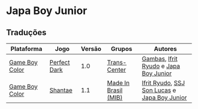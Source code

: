 # Japa Boy Junior

## Traduções

| Plataforma | Jogo | Versão | Grupos | Autores |
| ----------- | ----------- | ----------- | ----------- | ----------- |
| [Game Boy Color](../../traducoes/game-boy-color/) | [Perfect Dark](../../traducoes/game-boy-color/perfect-dark_gambas-ifrit-ryudo-japa-boy-junior/) | 1.0 | [Trans\-Center](../../grupos/trans-center/) | [Gambas](../../autores/gambas/), [Ifrit Ryudo](../../autores/ifrit-ryudo/) e [Japa Boy Junior](../../autores/japa-boy-junior/) |
| [Game Boy Color](../../traducoes/game-boy-color/) | [Shantae](../../traducoes/game-boy-color/shantae_ifrit-ryudo-ssj-son-lucas-japa-boy-junior/) | 1.1 | [Made In Brasil \(MIB\)](../../grupos/made-in-brasil-mib/) | [Ifrit Ryudo](../../autores/ifrit-ryudo/), [SSJ Son Lucas](../../autores/ssj-son-lucas/) e [Japa Boy Junior](../../autores/japa-boy-junior/) |